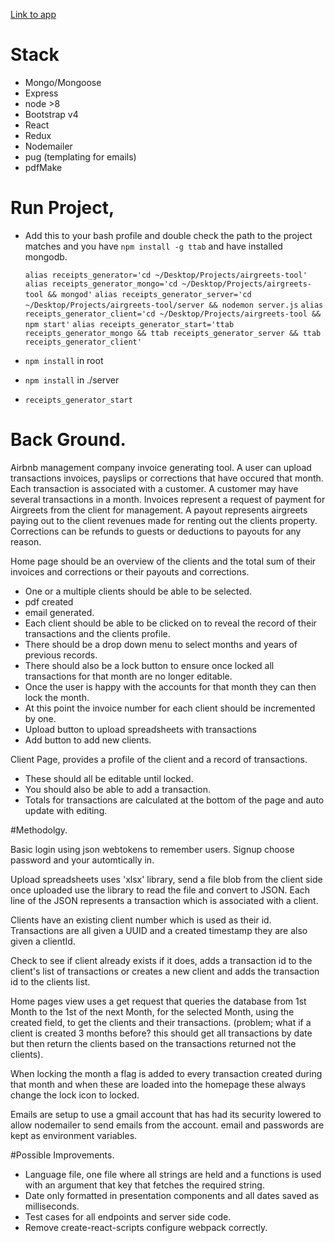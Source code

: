 [Link to app](https://airgreets-dev.herokuapp.com/#/client/20024)

# Stack

- Mongo/Mongoose
- Express 
- node >8
- Bootstrap v4 
- React
- Redux 
- Nodemailer 
- pug (templating for emails)
- pdfMake

# Run Project, 

- Add this to your bash profile and double check the path to the project matches and you have `npm install -g ttab` and have installed mongodb.

    `alias receipts_generator='cd ~/Desktop/Projects/airgreets-tool'`
    `alias receipts_generator_mongo='cd ~/Desktop/Projects/airgreets-tool && mongod'`
    `alias receipts_generator_server='cd ~/Desktop/Projects/airgreets-tool/server && nodemon server.js`
    `alias receipts_generator_client='cd ~/Desktop/Projects/airgreets-tool && npm start'`
    `alias receipts_generator_start='ttab receipts_generator_mongo && ttab receipts_generator_server && ttab receipts_generator_client'`


- `npm install` in root 
- `npm install` in ./server
- `receipts_generator_start`

# Back Ground.
Airbnb management company invoice generating tool. A user can upload transactions invoices, payslips or corrections that have occured that month. Each transaction is associated with a customer. A customer may have several transactions in a month. Invoices represent a request of payment for Airgreets from the client for management.  A payout represents airgreets paying out to the client revenues made for renting out the clients property. Corrections 
can be refunds to guests or deductions to payouts for any reason. 

Home page should be an overview of the clients and the total sum of their   invoices and corrections or their payouts and corrections. 
- One or a multiple clients should be able to be selected.
- pdf created 
- email generated.
- Each client should be able to be clicked on to reveal the record of their transactions and the clients profile. 
- There should be a drop down menu to select months and years of previous records.  
- There should also be a lock button to ensure once locked all transactions for that month are no longer editable. 
- Once the user is happy with the accounts for that month they can then lock the month. 
- At this point the invoice number for each client should be incremented by one. 
- Upload button to upload spreadsheets with transactions 
- Add button to add new clients.

Client Page, provides a profile of the client and a record of transactions. 
- These should all be editable until locked.  
- You should also be able to add a  transaction. 
- Totals for transactions are calculated at the bottom of the page and auto  update with editing. 


#Methodolgy.

Basic login using json webtokens to remember users.  Signup choose password and your automtically in. 

Upload spreadsheets uses 'xlsx' library, send a file blob from the client side once uploaded use the library to read the file and convert to JSON. Each line of the JSON represents a transaction which is associated with a client. 

Clients have an existing client number which is used as their id.  
Transactions are all given a UUID and a created timestamp they are also given a clientId. 

Check to see if client already exists if it does, adds a transaction id to the client's list of transactions or creates a new client and adds the transaction id to the clients list. 

Home pages view uses a get request that queries the database from 1st Month to the 1st of the next Month, for the selected Month, using the created field, to get the clients and their transactions. (problem; what if a client is created  3 months before? this should get all transactions by date but then return the clients based on the transactions returned not the clients). 

When locking the month a flag is added to every transaction created during that month and when these are loaded into the homepage these always change the lock icon to locked. 

Emails are setup to use a gmail account that has had its security lowered to allow nodemailer to send emails from the account. email and passwords are kept as environment variables.  

#Possible Improvements.

- Language file, one file where all strings are held and a functions is used with an argument that key that fetches the required string. 
- Date only formatted in presentation components and all dates saved as milliseconds. 
- Test cases for all endpoints and server side code.
- Remove create-react-scripts configure webpack correctly.   









